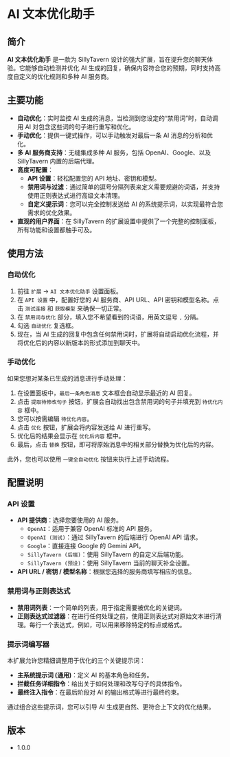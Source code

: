 # AI 文本优化助手

## 简介

**AI 文本优化助手** 是一款为 SillyTavern 设计的强大扩展，旨在提升您的聊天体验。它能够自动检测并优化 AI 生成的回复，确保内容符合您的预期，同时支持高度自定义的优化规则和多种 AI 服务商。

## 主要功能

- **自动优化**：实时监控 AI 生成的消息，当检测到您设定的“禁用词”时，自动调用 AI 对包含这些词的句子进行重写和优化。
- **手动优化**：提供一键式操作，可以手动触发对最后一条 AI 消息的分析和优化。
- **多 AI 服务商支持**：无缝集成多种 AI 服务，包括 OpenAI、Google、以及 SillyTavern 内置的后端代理。
- **高度可配置**：
    - **API 设置**：轻松配置您的 API 地址、密钥和模型。
    - **禁用词与过滤**：通过简单的逗号分隔列表来定义需要规避的词语，并支持使用正则表达式进行高级文本清理。
    - **自定义提示词**：您可以完全控制发送给 AI 的系统提示词，以实现最符合您需求的优化效果。
- **直观的用户界面**：在 SillyTavern 的扩展设置中提供了一个完整的控制面板，所有功能和设置都触手可及。

## 使用方法

### 自动优化

1.  前往 `扩展` -> `AI 文本优化助手` 设置面板。
2.  在 `API 设置` 中，配置好您的 AI 服务商、API URL、API 密钥和模型名称。点击 `测试连接` 和 `获取模型` 来确保一切正常。
3.  在 `禁用词与优化` 部分，填入您不希望看到的词语，用英文逗号 `,` 分隔。
4.  勾选 `自动优化` 复选框。
5.  现在，当 AI 生成的回复中包含任何禁用词时，扩展将自动启动优化流程，并将优化后的内容以新版本的形式添加到聊天中。

### 手动优化

如果您想对某条已生成的消息进行手动处理：

1.  在设置面板中，`最后一条角色消息` 文本框会自动显示最近的 AI 回复。
2.  点击 `提取待修改句子` 按钮，扩展会自动找出包含禁用词的句子并填充到 `待优化内容` 框中。
3.  您可以按需编辑 `待优化内容`。
4.  点击 `优化` 按钮，扩展会将内容发送给 AI 进行重写。
5.  优化后的结果会显示在 `优化后内容` 框中。
6.  最后，点击 `替换` 按钮，即可将原始消息中的相关部分替换为优化后的内容。

此外，您也可以使用 `一键全自动优化` 按钮来执行上述手动流程。

## 配置说明

### API 设置

- **API 提供商**：选择您要使用的 AI 服务。
    - `OpenAI`：适用于兼容 OpenAI 标准的 API 服务。
    - `OpenAI (测试)`：通过 SillyTavern 的后端进行 OpenAI API 请求。
    - `Google`：直接连接 Google 的 Gemini API。
    - `SillyTavern (后端)`：使用 SillyTavern 的自定义后端功能。
    - `SillyTavern (预设)`：使用 SillyTavern 当前的聊天补全设置。
- **API URL / 密钥 / 模型名称**：根据您选择的服务商填写相应的信息。

### 禁用词与正则表达式

- **禁用词列表**：一个简单的列表，用于指定需要被优化的关键词。
- **正则表达式过滤器**：在进行任何处理之前，使用正则表达式对原始文本进行清理。每行一个表达式，例如，可以用来移除特定的标点或格式。

### 提示词编写器

本扩展允许您精细调整用于优化的三个关键提示词：

- **主系统提示词 (通用)**：定义 AI 的基本角色和任务。
- **拦截任务详细指令**：给出关于如何处理和改写句子的具体指令。
- **最终注入指令**：在最后阶段对 AI 的输出格式等进行最终约束。

通过组合这些提示词，您可以引导 AI 生成更自然、更符合上下文的优化结果。

## 版本

- 1.0.0
